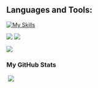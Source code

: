 ## Languages and Tools:

[![My Skills](https://skillicons.dev/icons?i=php,flutter,django,js,swift,ts,react,nextjs,tailwindcss,materialui,html,css,sass,bootstrap,py,postgres,postman,vscode,git,github,githubactions,vercel)](https://skillicons.dev)
<p align="top">
  <img src="https://img.shields.io/github/stars/kellydanielo?style=for-the-badge&logo=github&color=005FED" />
  <img src="https://img.shields.io/github/followers/kellydanielo?style=for-the-badge&logo=github&color=FCC624" />
  </p>

<p>
  <img src="https://streak-stats.demolab.com/?user=kellydanielo&theme=transparent&hide_border=true&stroke=transparent" align="top" /> 
</p>



<h3>My GitHub Stats</h3>


<!-- <p><img align="left" src="https://github-readme-stats.vercel.app/api/top-langs?username=adedoyin-emmanuel&show_icons=true&locale=en&layout=compact&theme=github_dark_dimmed" alt="adedoyin-emmanuel" /></p>  -->

<p>&nbsp;<img align="center" src="https://github-readme-stats.vercel.app/api?username=KellyDanielO&show_icons=true&locale=en&theme=github_dark_dimmed&include_all_commits=true" /></p>

